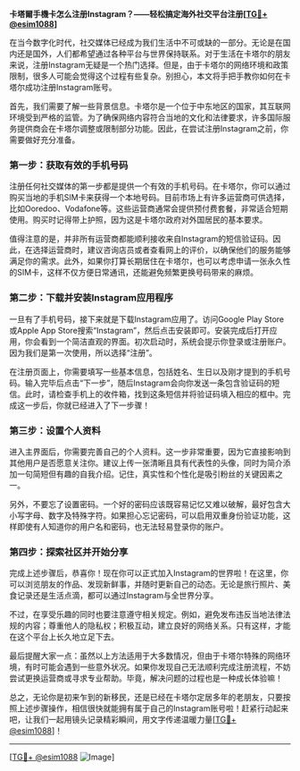 **卡塔爾手機卡怎么注册Instagram？——轻松搞定海外社交平台注册[[TG💪+ @esim1088](https://t.me/s/esim1088)]**

在当今数字化时代，社交媒体已经成为我们生活中不可或缺的一部分。无论是在国内还是国外，人们都希望通过各种平台与世界保持联系。对于生活在卡塔尔的朋友来说，注册Instagram无疑是一个热门选择。但是，由于卡塔尔的网络环境和政策限制，很多人可能会觉得这个过程有些复杂。别担心，本文将手把手教你如何在卡塔尔成功注册Instagram账号。

首先，我们需要了解一些背景信息。卡塔尔是一个位于中东地区的国家，其互联网环境受到严格的监管。为了确保网络内容符合当地的文化和法律要求，许多国际服务提供商会在卡塔尔调整或限制部分功能。因此，在尝试注册Instagram之前，你需要做好充分准备。

### 第一步：获取有效的手机号码

注册任何社交媒体的第一步都是提供一个有效的手机号码。在卡塔尔，你可以通过购买当地的手机SIM卡来获得一个本地号码。目前市场上有许多运营商可供选择，比如Ooredoo、Vodafone等。这些运营商通常会提供预付费套餐，非常适合短期使用。购买时记得带上护照，因为这是卡塔尔政府对外国居民的基本要求。

值得注意的是，并非所有运营商都能顺利接收来自Instagram的短信验证码。因此，在选择运营商时，建议咨询店员或者查看网上的评价，以确保他们的服务能够满足你的需求。此外，如果你打算长期居住在卡塔尔，也可以考虑申请一张永久性的SIM卡，这样不仅方便日常通讯，还能避免频繁更换号码带来的麻烦。

### 第二步：下载并安装Instagram应用程序

一旦有了手机号码，接下来就是下载Instagram应用了。访问Google Play Store或Apple App Store搜索“Instagram”，然后点击安装即可。安装完成后打开应用，你会看到一个简洁直观的界面。初次启动时，系统会提示你登录或注册账户。因为我们是第一次使用，所以选择“注册”。

在注册页面上，你需要填写一些基本信息，包括姓名、生日以及刚才提到的手机号码。输入完毕后点击“下一步”，随后Instagram会向你发送一条包含验证码的短信。此时，请检查手机上的收件箱，找到这条短信并将验证码填入相应的框中。完成这一步后，你就已经进入了下一步骤！

### 第三步：设置个人资料

进入主界面后，你需要完善自己的个人资料。这一步非常重要，因为它直接影响到其他用户是否愿意关注你。建议上传一张清晰且具有代表性的头像，同时为简介添加一句简短但有趣的自我介绍。记住，真实性和个性化是吸引粉丝的关键因素之一。

另外，不要忘了设置密码。一个好的密码应该既容易记忆又难以破解，最好包含大小写字母、数字及特殊字符。如果担心忘记密码，可以启用双重身份验证功能，这样即使有人知道你的用户名和密码，也无法轻易登录你的账户。

### 第四步：探索社区并开始分享

完成上述步骤后，恭喜你！现在你可以正式加入Instagram的世界啦！在这里，你可以浏览朋友的作品、发现新鲜事，并随时更新自己的动态。无论是旅行照片、美食记录还是生活点滴，都可以通过Instagram与全世界分享。

不过，在享受乐趣的同时也要注意遵守相关规定。例如，避免发布违反当地法律法规的内容；尊重他人的隐私权；积极互动，建立良好的网络关系。只有这样，才能在这个平台上长久地立足下去。

最后提醒大家一点：虽然以上方法适用于大多数情况，但由于卡塔尔特殊的网络环境，有时可能会遇到一些意外状况。如果你发现自己无法顺利完成注册流程，不妨尝试更换运营商或寻求专业帮助。毕竟，解决问题的过程也是一种成长体验嘛！

总之，无论你是初来乍到的新移民，还是已经在卡塔尔定居多年的老朋友，只要按照上述步骤操作，相信很快就能拥有属于自己的Instagram账号啦！赶紧行动起来吧，让我们一起用镜头记录精彩瞬间，用文字传递温暖力量[[TG💪+ @esim1088](https://t.me/s/esim1088)]！

---

[[TG💪+ @esim1088](https://t.me/s/esim1088) ![Image](https://i.postimg.cc/4NQfJmqS/Snipaste-2025-05-13-00-14-12.png)]
